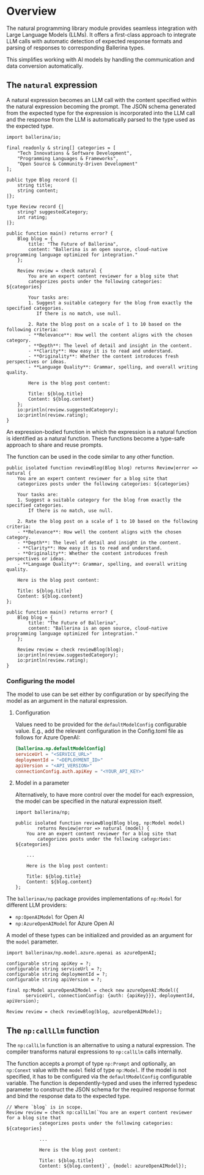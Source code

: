 # Overview

The natural programming library module provides seamless integration with Large Language Models (LLMs). It offers a first-class approach to integrate LLM calls with automatic detection of expected response formats and parsing of responses to corresponding Ballerina types.

This simplifies working with AI models by handling the communication and data conversion automatically.

## The `natural` expression

A natural expression becomes an LLM call with the content specified within the natural expression becoming the prompt. The JSON schema generated from the expected type for the expression is incorporated into the LLM call and the response from the LLM is automatically parsed to the type used as the expected type.

```ballerina
import ballerina/io;

final readonly & string[] categories = [
    "Tech Innovations & Software Development",
    "Programming Languages & Frameworks",
    "Open Source & Community-Driven Development"
];

public type Blog record {|
    string title;
    string content;
|};

type Review record {|
    string? suggestedCategory;
    int rating;
|};

public function main() returns error? {
    Blog blog = {
        title: "The Future of Ballerina",
        content: "Ballerina is an open source, cloud-native programming language optimized for integration."
    };

    Review review = check natural {
        You are an expert content reviewer for a blog site that 
        categorizes posts under the following categories: ${categories}

        Your tasks are:
        1. Suggest a suitable category for the blog from exactly the specified categories. 
           If there is no match, use null.

        2. Rate the blog post on a scale of 1 to 10 based on the following criteria:
        - **Relevance**: How well the content aligns with the chosen category.
        - **Depth**: The level of detail and insight in the content.
        - **Clarity**: How easy it is to read and understand.
        - **Originality**: Whether the content introduces fresh perspectives or ideas.
        - **Language Quality**: Grammar, spelling, and overall writing quality.

        Here is the blog post content:

        Title: ${blog.title}
        Content: ${blog.content}
    };
    io:println(review.suggestedCategory);
    io:println(review.rating);
}
```

An expression-bodied function in which the expression is a natural function is identified as a natural function. These functions  become a type-safe approach to share and reuse prompts.

The function can be used in the code similar to any other function.

```ballerina
public isolated function reviewBlog(Blog blog) returns Review|error => natural {
    You are an expert content reviewer for a blog site that 
    categorizes posts under the following categories: ${categories}

    Your tasks are:
    1. Suggest a suitable category for the blog from exactly the specified categories. 
        If there is no match, use null.

    2. Rate the blog post on a scale of 1 to 10 based on the following criteria:
    - **Relevance**: How well the content aligns with the chosen category.
    - **Depth**: The level of detail and insight in the content.
    - **Clarity**: How easy it is to read and understand.
    - **Originality**: Whether the content introduces fresh perspectives or ideas.
    - **Language Quality**: Grammar, spelling, and overall writing quality.

    Here is the blog post content:

    Title: ${blog.title}
    Content: ${blog.content}
};

public function main() returns error? {
    Blog blog = {
        title: "The Future of Ballerina",
        content: "Ballerina is an open source, cloud-native programming language optimized for integration."
    };

    Review review = check reviewBlog(blog);
    io:println(review.suggestedCategory);
    io:println(review.rating);
}
```

### Configuring the model

The model to use can be set either by configuration or by specifying the model as an argument in the natural expression.

1. Configuration

   Values need to be provided for the `defaultModelConfig` configurable value. E.g., add the relevant configuration in the Config.toml file as follows for Azure OpenAI:

    ```toml
    [ballerina.np.defaultModelConfig]
    serviceUrl = "<SERVICE_URL>"
    deploymentId = "<DEPLOYMENT_ID>"
    apiVersion = "<API_VERSION>"
    connectionConfig.auth.apiKey = "<YOUR_API_KEY>"
    ```

2. Model in a parameter

   Alternatively, to have more control over the model for each expression, the model can be specified in the natural expression itself.

    ```ballerina
    import ballerina/np;

    public isolated function reviewBlog(Blog blog, np:Model model) 
            returns Review|error => natural (model) {
        You are an expert content reviewer for a blog site that 
            categorizes posts under the following categories: ${categories}

        ...

        Here is the blog post content:

        Title: ${blog.title}
        Content: ${blog.content}
    };
    ```


The `ballerinax/np` package provides implementations of `np:Model` for different LLM providers:

- `np:OpenAIModel` for Open AI
- `np:AzureOpenAIModel` for Azure Open AI

A model of these types can be initialized and provided as an argument for the `model` parameter.

```ballerina
import ballerinax/np.model.azure.openai as azureOpenAI;

configurable string apiKey = ?;
configurable string serviceUrl = ?;
configurable string deploymentId = ?;
configurable string apiVersion = ?;

final np:Model azureOpenAIModel = check new azureOpenAI:Model({
       serviceUrl, connectionConfig: {auth: {apiKey}}}, deploymentId, apiVersion);

Review review = check reviewBlog(blog, azureOpenAIModel);
```

## The `np:callLlm` function

The `np:callLlm` function is an alternative to using a natural expression. The compiler transforms natural expressions to `np:callLlm` calls internally.

The function accepts a prompt of type `np:Prompt` and optionally, an `np:Conext` value with the `model` field of type `np:Model`. If the model is not specified, it has to be configured via the `defaultModelConfig` configurable variable. The function is dependently-typed and uses the inferred typedesc parameter to construct the JSON schema for the required response format and bind the response data to the expected type.

```ballerina
// Where `blog` is in scope.
Review review = check np:callLlm(`You are an expert content reviewer for a blog site that 
            categorizes posts under the following categories: ${categories}

            ...

            Here is the blog post content:

            Title: ${blog.title}
            Content: ${blog.content}`, {model: azureOpenAIModel});
```
